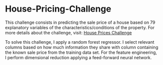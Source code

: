 # House-Pricing-Challenge
This challenge consists in predicting the sale price of a house based on 79 explanatory variables of the characteristics/conditions of the property. For more details about the challenge, visit: [House Prices Challenge](https://www.kaggle.com/c/house-prices-advanced-regression-techniques/overview)

To solve this challenge, I apply a random forest regressor. 
I select relevant columns based on how much information they share with column containing the known sale price from the training data set. For the feature engineering, I perform dimensional reduction applying a feed-forward neural network. 
